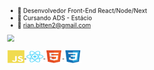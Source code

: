 - 🌱 Desenvolvedor Front-End React/Node/Next
- 🏫 Cursando ADS - Estácio
- 📧 rian.bitten2@gmail.com

<div>
  <a href="https://github.com/rianbittencourt">
  <img height="180em" src="https://github-readme-stats.vercel.app/api/top-langs/?username=rianbittencourt&layout=compact&langs_count=7&theme=dark"/>
</div>

<div style="display: inline_block;"><br>
  <img align="center" alt="Rian-Js" height="30" width="40" src="https://raw.githubusercontent.com/devicons/devicon/master/icons/javascript/javascript-plain.svg">
  <img align="center" alt="Rian-React" height="30" width="40" src="https://raw.githubusercontent.com/devicons/devicon/master/icons/react/react-original.svg">
  <img align="center" alt="Rian-HTML" height="30" width="40" src="https://raw.githubusercontent.com/devicons/devicon/master/icons/html5/html5-original.svg">
  <img align="center" alt="Rian-CSS" height="30" width="40" src="https://raw.githubusercontent.com/devicons/devicon/master/icons/css3/css3-original.svg">

</div>


